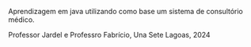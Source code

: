 Aprendizagem em java utilizando como base um sistema de consultório médico.


Professor Jardel e Professro Fabrício, Una Sete Lagoas, 2024
